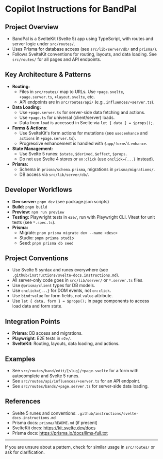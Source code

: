 # Copilot Instructions for BandPal

## Project Overview

- BandPal is a SvelteKit (Svelte 5) app using TypeScript, with routes and server logic under `src/routes/`.
- Uses Prisma for database access (see `src/lib/server/db/` and `prisma/`).
- Follows SvelteKit conventions for routing, layouts, and data loading. See `src/routes/` for all pages and API endpoints.

## Key Architecture & Patterns

- **Routing:**
  - Files in `src/routes/` map to URLs. Use `+page.svelte`, `+page.server.ts`, `+layout.svelte`, etc.
  - API endpoints are in `src/routes/api/` (e.g., `influences/+server.ts`).
- **Data Loading:**
  - Use `+page.server.ts` for server-side data fetching and actions.
  - Use `+page.ts` for universal (client/server) loads.
  - Data from `load` is accessed in Svelte via `let { data } = $props();`.
- **Forms & Actions:**
  - Use SvelteKit's form actions for mutations (see `use:enhance` and `actions` in `+page.server.ts`).
  - Progressive enhancement is handled with `$app/forms`'s `enhance`.
- **State Management:**
  - Use Svelte 5 runes: `$state`, `$derived`, `$effect`, `$props`.
  - Do not use Svelte 4 stores or `on:click` (use `onclick={...}` instead).
- **Prisma:**
  - Schema in `prisma/schema.prisma`, migrations in `prisma/migrations/`.
  - DB access via `src/lib/server/db/`.

## Developer Workflows

- **Dev server:** `pnpm dev` (see package.json scripts)
- **Build:** `pnpm build`
- **Preview:** `npm run preview`
- **Testing:** Playwright tests in `e2e/`, run with Playwright CLI. Vitest for unit tests (see `*.spec.ts`).
- **Prisma:**
  - Migrate: `pnpm prisma migrate dev --name <desc>`
  - Studio: `pnpm prisma studio`
  - Seed: `pnpm prisma db seed`

## Project Conventions

- Use Svelte 5 syntax and runes everywhere (see `.github/instructions/svelte-docs.instructions.md`).
- All server-only code goes in `src/lib/server/` or `*.server.ts` files.
- Use `@prisma/client` types for DB models.
- Use `onclick={...}` for DOM events, not `on:click`.
- Use `bind:value` for form fields, not `value` attribute.
- Use `let { data, form } = $props();` in page components to access load data and form state.

## Integration Points

- **Prisma**: DB access and migrations.
- **Playwright**: E2E tests in `e2e/`.
- **SvelteKit**: Routing, layouts, data loading, and actions.

## Examples

- See `src/routes/band/edit/[slug]/+page.svelte` for a form with autocomplete and Svelte 5 runes.
- See `src/routes/api/influences/+server.ts` for an API endpoint.
- See `src/routes/bands/+page.server.ts` for server-side data loading.

## References

- Svelte 5 runes and conventions: `.github/instructions/svelte-docs.instructions.md`
- Prisma docs: `prisma/README.md` (if present)
- SvelteKit docs: https://kit.svelte.dev/docs
- Prisma docs: https://prisma.io/docs/llms-full.txt

---

If you are unsure about a pattern, check for similar usage in `src/routes/` or ask for clarification.
